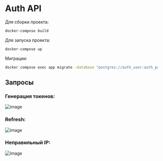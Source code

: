 # Auth API
Для сборки проекта:

```bash
docker-compose build
```
Для запуска проекта:
```bash
docker-compose up
```
Миграции:
```bash
docker compose exec app migrate -database "postgres://auth_user:auth_password@postgres:5432/postgres?sslmode=disable" -path ./migrations up
```
## Запросы
### Генерация токенов:

![image](https://github.com/user-attachments/assets/241af63e-61bb-4b7a-882b-fd088b40d49f)

### Refresh:

![image](https://github.com/user-attachments/assets/49f3a8cd-7579-47f1-8d18-553c98cd57aa)

### Неправильный IP:

![image](https://github.com/user-attachments/assets/17c2da71-0722-458b-aa40-dac974ea59b6)
